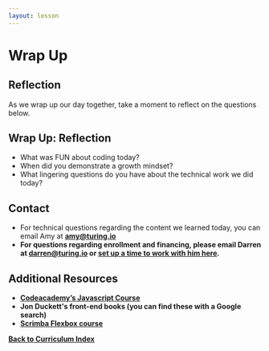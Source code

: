 ```yaml
---
layout: lesson
---
```


# Wrap Up

## Reflection

As we wrap up our day together, take a moment to reflect on the questions below.

<div class="try-it-new">
  <h2>Wrap Up: Reflection</h2>
  <ul>
    <li>What was FUN about coding today?</li>
    <li>When did you demonstrate a growth mindset?</li>
    <li>What lingering questions do you have about the technical work we did today?</li>
  </ul>
</div>

## Contact

- For technical questions regarding the content we learned today, you can email Amy at <strong>amy@turing.io<strong>
- For questions regarding enrollment and financing, please email Darren at <strong>darren@turing.io</strong> or <a target="blank" href="https://go.oncehub.com/darrenatturing" >set up a time to work with him here</a>.

## Additional Resources

- <a target="blank" href="https://www.codecademy.com/learn/introduction-to-javascript">Codeacademy’s Javascript Course</a>
- Jon Duckett's front-end books (you can find these with a Google search)
- <a target="blank" href="https://scrimba.com/g/gflexbox">Scrimba Flexbox course</a>

<a href="../">Back to Curriculum Index</a>
